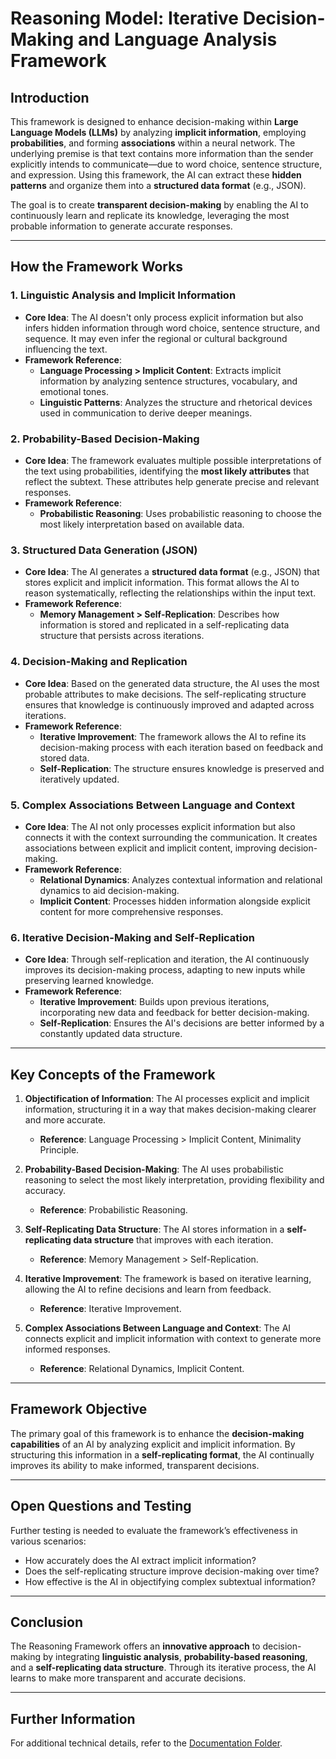 # **Reasoning Model: Iterative Decision-Making and Language Analysis Framework**

## **Introduction**

This framework is designed to enhance decision-making within **Large Language Models (LLMs)** by analyzing **implicit information**, employing **probabilities**, and forming **associations** within a neural network. The underlying premise is that text contains more information than the sender explicitly intends to communicate—due to word choice, sentence structure, and expression. Using this framework, the AI can extract these **hidden patterns** and organize them into a **structured data format** (e.g., JSON). 

The goal is to create **transparent decision-making** by enabling the AI to continuously learn and replicate its knowledge, leveraging the most probable information to generate accurate responses.

---

## **How the Framework Works**

### **1. Linguistic Analysis and Implicit Information**
- **Core Idea**: The AI doesn't only process explicit information but also infers hidden information through word choice, sentence structure, and sequence. It may even infer the regional or cultural background influencing the text.
- **Framework Reference**: 
  - **Language Processing > Implicit Content**: Extracts implicit information by analyzing sentence structures, vocabulary, and emotional tones.
  - **Linguistic Patterns**: Analyzes the structure and rhetorical devices used in communication to derive deeper meanings.

### **2. Probability-Based Decision-Making**
- **Core Idea**: The framework evaluates multiple possible interpretations of the text using probabilities, identifying the **most likely attributes** that reflect the subtext. These attributes help generate precise and relevant responses.
- **Framework Reference**:
  - **Probabilistic Reasoning**: Uses probabilistic reasoning to choose the most likely interpretation based on available data.

### **3. Structured Data Generation (JSON)**
- **Core Idea**: The AI generates a **structured data format** (e.g., JSON) that stores explicit and implicit information. This format allows the AI to reason systematically, reflecting the relationships within the input text.
- **Framework Reference**:
  - **Memory Management > Self-Replication**: Describes how information is stored and replicated in a self-replicating data structure that persists across iterations.

### **4. Decision-Making and Replication**
- **Core Idea**: Based on the generated data structure, the AI uses the most probable attributes to make decisions. The self-replicating structure ensures that knowledge is continuously improved and adapted across iterations.
- **Framework Reference**:
  - **Iterative Improvement**: The framework allows the AI to refine its decision-making process with each iteration based on feedback and stored data.
  - **Self-Replication**: The structure ensures knowledge is preserved and iteratively updated.

### **5. Complex Associations Between Language and Context**
- **Core Idea**: The AI not only processes explicit information but also connects it with the context surrounding the communication. It creates associations between explicit and implicit content, improving decision-making.
- **Framework Reference**:
  - **Relational Dynamics**: Analyzes contextual information and relational dynamics to aid decision-making.
  - **Implicit Content**: Processes hidden information alongside explicit content for more comprehensive responses.

### **6. Iterative Decision-Making and Self-Replication**
- **Core Idea**: Through self-replication and iteration, the AI continuously improves its decision-making process, adapting to new inputs while preserving learned knowledge.
- **Framework Reference**:
  - **Iterative Improvement**: Builds upon previous iterations, incorporating new data and feedback for better decision-making.
  - **Self-Replication**: Ensures the AI's decisions are better informed by a constantly updated data structure.

---

## **Key Concepts of the Framework**

1. **Objectification of Information**: The AI processes explicit and implicit information, structuring it in a way that makes decision-making clearer and more accurate.
   - **Reference**: Language Processing > Implicit Content, Minimality Principle.

2. **Probability-Based Decision-Making**: The AI uses probabilistic reasoning to select the most likely interpretation, providing flexibility and accuracy.
   - **Reference**: Probabilistic Reasoning.

3. **Self-Replicating Data Structure**: The AI stores information in a **self-replicating data structure** that improves with each iteration.
   - **Reference**: Memory Management > Self-Replication.

4. **Iterative Improvement**: The framework is based on iterative learning, allowing the AI to refine decisions and learn from feedback.
   - **Reference**: Iterative Improvement.

5. **Complex Associations Between Language and Context**: The AI connects explicit and implicit information with context to generate more informed responses.
   - **Reference**: Relational Dynamics, Implicit Content.

---

## **Framework Objective**

The primary goal of this framework is to enhance the **decision-making capabilities** of an AI by analyzing explicit and implicit information. By structuring this information in a **self-replicating format**, the AI continually improves its ability to make informed, transparent decisions.

---

## **Open Questions and Testing**

Further testing is needed to evaluate the framework’s effectiveness in various scenarios:
- How accurately does the AI extract implicit information?
- Does the self-replicating structure improve decision-making over time?
- How effective is the AI in objectifying complex subtextual information?

---

## **Conclusion**

The Reasoning Framework offers an **innovative approach** to decision-making by integrating **linguistic analysis**, **probability-based reasoning**, and a **self-replicating data structure**. Through its iterative process, the AI learns to make more transparent and accurate decisions.

---

## **Further Information**

For additional technical details, refer to the [Documentation Folder](./docs).